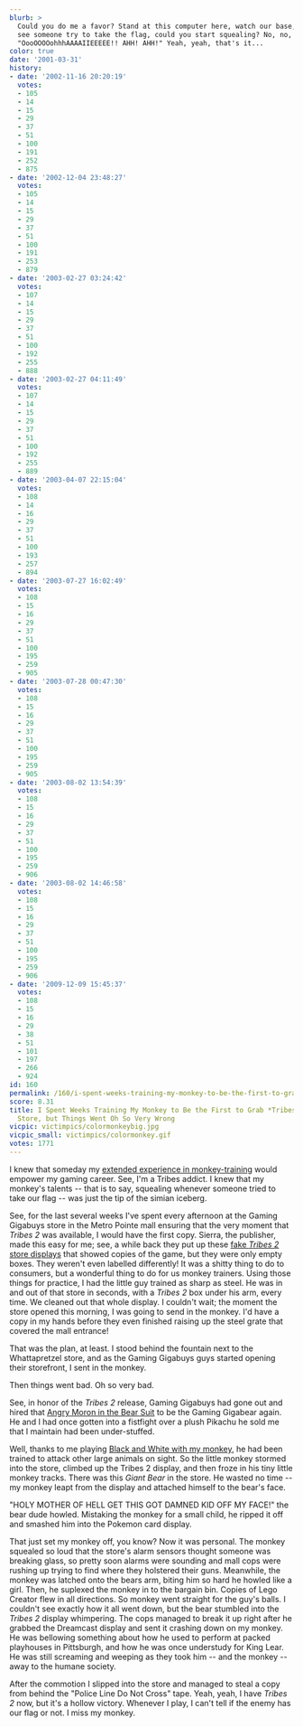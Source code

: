 ```yaml
---
blurb: >
  Could you do me a favor? Stand at this computer here, watch our base, and if you
  see someone try to take the flag, could you start squealing? No, no, like this:
  "OooOOOOohhhAAAAIIEEEEE!! AHH! AHH!" Yeah, yeah, that's it...
color: true
date: '2001-03-31'
history:
- date: '2002-11-16 20:20:19'
  votes:
  - 105
  - 14
  - 15
  - 29
  - 37
  - 51
  - 100
  - 191
  - 252
  - 875
- date: '2002-12-04 23:48:27'
  votes:
  - 105
  - 14
  - 15
  - 29
  - 37
  - 51
  - 100
  - 191
  - 253
  - 879
- date: '2003-02-27 03:24:42'
  votes:
  - 107
  - 14
  - 15
  - 29
  - 37
  - 51
  - 100
  - 192
  - 255
  - 888
- date: '2003-02-27 04:11:49'
  votes:
  - 107
  - 14
  - 15
  - 29
  - 37
  - 51
  - 100
  - 192
  - 255
  - 889
- date: '2003-04-07 22:15:04'
  votes:
  - 108
  - 14
  - 16
  - 29
  - 37
  - 51
  - 100
  - 193
  - 257
  - 894
- date: '2003-07-27 16:02:49'
  votes:
  - 108
  - 15
  - 16
  - 29
  - 37
  - 51
  - 100
  - 195
  - 259
  - 905
- date: '2003-07-28 00:47:30'
  votes:
  - 108
  - 15
  - 16
  - 29
  - 37
  - 51
  - 100
  - 195
  - 259
  - 905
- date: '2003-08-02 13:54:39'
  votes:
  - 108
  - 15
  - 16
  - 29
  - 37
  - 51
  - 100
  - 195
  - 259
  - 906
- date: '2003-08-02 14:46:58'
  votes:
  - 108
  - 15
  - 16
  - 29
  - 37
  - 51
  - 100
  - 195
  - 259
  - 906
- date: '2009-12-09 15:45:37'
  votes:
  - 108
  - 15
  - 16
  - 29
  - 38
  - 51
  - 101
  - 197
  - 266
  - 924
id: 160
permalink: /160/i-spent-weeks-training-my-monkey-to-be-the-first-to-grab-tribes-2-at-the-store-but-things-went-oh-so-very-wrong/
score: 8.31
title: I Spent Weeks Training My Monkey to Be the First to Grab *Tribes 2* at the
  Store, but Things Went Oh So Very Wrong
vicpic: victimpics/colormonkeybig.jpg
vicpic_small: victimpics/colormonkey.gif
votes: 1771
---
```


I knew that someday my [extended experience in
monkey-training](%ARTICLE[153]%) would empower my gaming career.
See, I'm a Tribes addict. I knew that my monkey's talents -- that is to
say, squealing whenever someone tried to take our flag -- was just the
tip of the simian iceberg.

See, for the last several weeks I've spent every afternoon at the Gaming
Gigabuys store in the Metro Pointe mall ensuring that the very moment
that *Tribes 2* was available, I would have the first copy. Sierra, the
publisher, made this easy for me; see, a while back they put up these
[fake *Tribes 2* store
displays](http://web.archive.org/web/20010331000000/http://www.penny-arcade.com/view.php3?date=2001-03-26&res=l)
that showed copies of the game, but they were only empty boxes. They
weren't even labelled differently! It was a shitty thing to do to
consumers, but a wonderful thing to do for us monkey trainers. Using
those things for practice, I had the little guy trained as sharp as
steel. He was in and out of that store in seconds, with a *Tribes 2* box
under his arm, every time. We cleaned out that whole display. I couldn't
wait; the moment the store opened this morning, I was going to send in
the monkey. I'd have a copy in my hands before they even finished
raising up the steel grate that covered the mall entrance!

That was the plan, at least. I stood behind the fountain next to the
Whattapretzel store, and as the Gaming Gigabuys guys started opening
their storefront, I sent in the monkey.

Then things went bad. Oh so very bad.

See, in honor of the *Tribes 2* release, Gaming Gigabuys had gone out
and hired that [Angry Moron in the Bear Suit](%ARTICLE[106]%) to be
the Gaming Gigabear again. He and I had once gotten into a fistfight
over a plush Pikachu he sold me that I maintain had been under-stuffed.

Well, thanks to me playing [Black and White with my
monkey](%ARTICLE[158]%), he had been trained to attack other large
animals on sight. So the little monkey stormed into the store, climbed
up the Tribes 2 display, and then froze in his tiny little monkey
tracks. There was this *Giant Bear* in the store. He wasted no time --
my monkey leapt from the display and attached himself to the bear's
face.

"HOLY MOTHER OF HELL GET THIS GOT DAMNED KID OFF MY FACE!" the bear dude
howled. Mistaking the monkey for a small child, he ripped it off and
smashed him into the Pokemon card display.

That just set my monkey off, you know? Now it was personal. The monkey
squealed so loud that the store's alarm sensors thought someone was
breaking glass, so pretty soon alarms were sounding and mall cops were
rushing up trying to find where they holstered their guns. Meanwhile,
the monkey was latched onto the bears arm, biting him so hard he howled
like a girl. Then, he suplexed the monkey in to the bargain bin. Copies
of Lego Creator flew in all directions. So monkey went straight for the
guy's balls. I couldn't see exactly how it all went down, but the bear
stumbled into the *Tribes 2* display whimpering. The cops managed to
break it up right after he grabbed the Dreamcast display and sent it
crashing down on my monkey. He was bellowing something about how he used
to perform at packed playhouses in Pittsburgh, and how he was once
understudy for King Lear. He was still screaming and weeping as they
took him -- and the monkey -- away to the humane society.

After the commotion I slipped into the store and managed to steal a copy
from behind the "Police Line Do Not Cross" tape. Yeah, yeah, I have
*Tribes 2* now, but it's a hollow victory. Whenever I play, I can't tell
if the enemy has our flag or not. I miss my monkey.